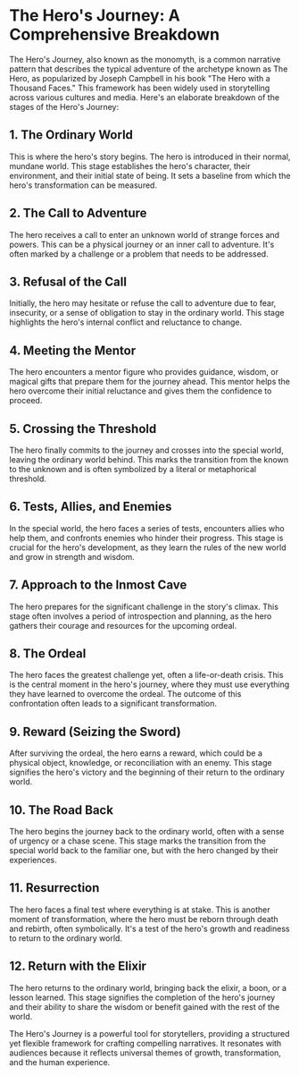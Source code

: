 # The Hero's Journey: A Comprehensive Breakdown

The Hero's Journey, also known as the monomyth, is a common narrative pattern that describes the typical adventure of the archetype known as The Hero, as popularized by Joseph Campbell in his book "The Hero with a Thousand Faces." This framework has been widely used in storytelling across various cultures and media. Here's an elaborate breakdown of the stages of the Hero's Journey:

## 1. The Ordinary World
This is where the hero's story begins. The hero is introduced in their normal, mundane world. This stage establishes the hero's character, their environment, and their initial state of being. It sets a baseline from which the hero's transformation can be measured.

## 2. The Call to Adventure
The hero receives a call to enter an unknown world of strange forces and powers. This can be a physical journey or an inner call to adventure. It's often marked by a challenge or a problem that needs to be addressed.

## 3. Refusal of the Call
Initially, the hero may hesitate or refuse the call to adventure due to fear, insecurity, or a sense of obligation to stay in the ordinary world. This stage highlights the hero's internal conflict and reluctance to change.

## 4. Meeting the Mentor
The hero encounters a mentor figure who provides guidance, wisdom, or magical gifts that prepare them for the journey ahead. This mentor helps the hero overcome their initial reluctance and gives them the confidence to proceed.

## 5. Crossing the Threshold
The hero finally commits to the journey and crosses into the special world, leaving the ordinary world behind. This marks the transition from the known to the unknown and is often symbolized by a literal or metaphorical threshold.

## 6. Tests, Allies, and Enemies
In the special world, the hero faces a series of tests, encounters allies who help them, and confronts enemies who hinder their progress. This stage is crucial for the hero's development, as they learn the rules of the new world and grow in strength and wisdom.

## 7. Approach to the Inmost Cave
The hero prepares for the significant challenge in the story's climax. This stage often involves a period of introspection and planning, as the hero gathers their courage and resources for the upcoming ordeal.

## 8. The Ordeal
The hero faces the greatest challenge yet, often a life-or-death crisis. This is the central moment in the hero's journey, where they must use everything they have learned to overcome the ordeal. The outcome of this confrontation often leads to a significant transformation.

## 9. Reward (Seizing the Sword)
After surviving the ordeal, the hero earns a reward, which could be a physical object, knowledge, or reconciliation with an enemy. This stage signifies the hero's victory and the beginning of their return to the ordinary world.

## 10. The Road Back
The hero begins the journey back to the ordinary world, often with a sense of urgency or a chase scene. This stage marks the transition from the special world back to the familiar one, but with the hero changed by their experiences.

## 11. Resurrection
The hero faces a final test where everything is at stake. This is another moment of transformation, where the hero must be reborn through death and rebirth, often symbolically. It's a test of the hero's growth and readiness to return to the ordinary world.

## 12. Return with the Elixir
The hero returns to the ordinary world, bringing back the elixir, a boon, or a lesson learned. This stage signifies the completion of the hero's journey and their ability to share the wisdom or benefit gained with the rest of the world.

The Hero's Journey is a powerful tool for storytellers, providing a structured yet flexible framework for crafting compelling narratives. It resonates with audiences because it reflects universal themes of growth, transformation, and the human experience.

